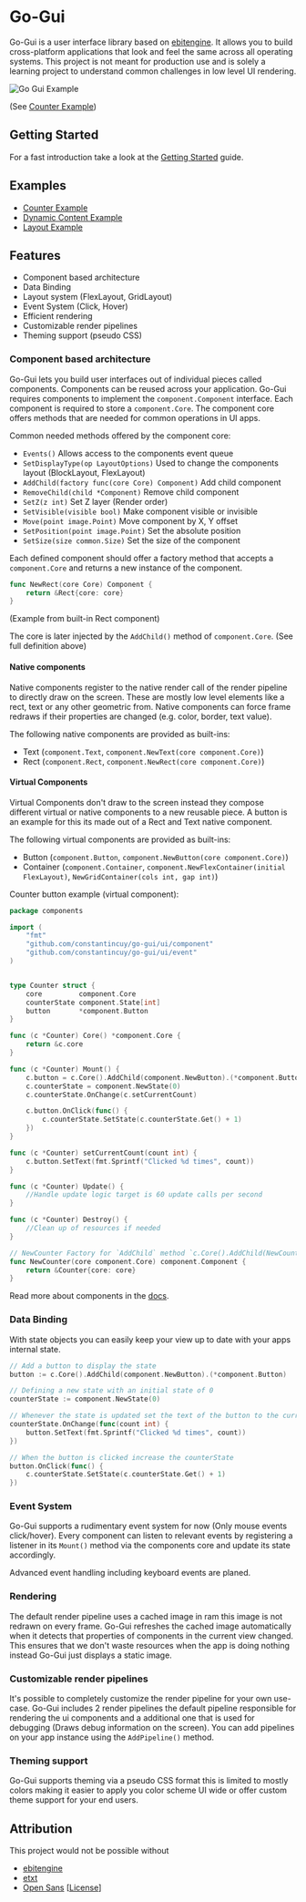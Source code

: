 # Go-Gui

Go-Gui is a user interface library based on [ebitengine](https://ebitengine.org/). It allows you to build cross-platform
applications that look and feel the same across all operating systems.
This project is not meant for production use and is solely a learning project to understand
common challenges in low level UI rendering.

![Go Gui Example](assets/go-gui-example.png)

(See [Counter Example](example/counter))


## Getting Started
For a fast introduction take a look at the [Getting Started](docs/getting-started.md) guide.

## Examples
- [Counter Example](example/counter)
- [Dynamic Content Example](example/dynamic-content)
- [Layout Example](example/layout)

## Features
- Component based architecture
- Data Binding
- Layout system (FlexLayout, GridLayout)
- Event System (Click, Hover)
- Efficient rendering
- Customizable render pipelines
- Theming support (pseudo CSS)


### Component based architecture
Go-Gui lets you build user interfaces out of individual pieces called components. 
Components can be reused across your application. Go-Gui requires components to implement the `component.Component` interface. Each component is required to store a `component.Core`.
The component core offers methods that are needed for common operations in UI apps.

Common needed methods offered by the component core:
- `Events()`  Allows access to the components event queue
- `SetDisplayType(op LayoutOptions)` Used to change the components layout (BlockLayout, FlexLayout)
- `AddChild(factory func(core Core) Component)` Add child component
- `RemoveChild(child *Component)` Remove child component
- `SetZ(z int)` Set Z layer (Render order)
- `SetVisible(visible bool)` Make component visible or invisible
- `Move(point image.Point)` Move component by X, Y offset
- `SetPosition(point image.Point)` Set the absolute position
- `SetSize(size common.Size)` Set the size of the component

Each defined component should offer a factory method that accepts a `component.Core` and returns a new instance of the component.
```go
func NewRect(core Core) Component {
	return &Rect{core: core}
}
```
(Example from built-in Rect component)

The core is later injected by the `AddChild()` method of `component.Core`. (See full definition above)

#### Native components
Native components register to the native render call of the render pipeline to 
directly draw on the screen. These are mostly low level elements like a rect, text
or any other geometric from. Native components can force frame redraws if their properties are changed (e.g. color, border, text value).

The following native components are provided as built-ins:
- Text (`component.Text`, `component.NewText(core component.Core)`)
- Rect (`component.Rect`, `component.NewRect(core component.Core)`)

#### Virtual Components
Virtual Components don't draw to the screen instead they compose different virtual or native components
to a new reusable piece. A button is an example for this its made out of a Rect and Text native component.

The following virtual components are provided as built-ins:
- Button (`component.Button`, `component.NewButton(core component.Core)`)
- Container (`component.Container`, `component.NewFlexContainer(initial FlexLayout)`, `NewGridContainer(cols int, gap int)`)

Counter button example (virtual component):
```go
package components

import (
	"fmt"
	"github.com/constantincuy/go-gui/ui/component"
	"github.com/constantincuy/go-gui/ui/event"
)


type Counter struct {
	core         component.Core
	counterState component.State[int]
	button       *component.Button
}

func (c *Counter) Core() *component.Core {
	return &c.core
}

func (c *Counter) Mount() {
	c.button = c.Core().AddChild(component.NewButton).(*component.Button)
	c.counterState = component.NewState(0)
	c.counterState.OnChange(c.setCurrentCount)

	c.button.OnClick(func() {
		c.counterState.SetState(c.counterState.Get() + 1)
	})
}

func (c *Counter) setCurrentCount(count int) {
	c.button.SetText(fmt.Sprintf("Clicked %d times", count))
}

func (c *Counter) Update() {
	//Handle update logic target is 60 update calls per second
}

func (c *Counter) Destroy() {
	//Clean up of resources if needed
}

// NewCounter Factory for `AddChild` method `c.Core().AddChild(NewCounter)`
func NewCounter(core component.Core) component.Component {
	return &Counter{core: core}
}

```

Read more about components in the [docs](docs/components.md).

### Data Binding
With state objects you can easily keep your view up to date with your apps internal state.
```go
// Add a button to display the state
button := c.Core().AddChild(component.NewButton).(*component.Button)

// Defining a new state with an initial state of 0 
counterState := component.NewState(0)

// Whenever the state is updated set the text of the button to the current count
counterState.OnChange(func(count int) {
    button.SetText(fmt.Sprintf("Clicked %d times", count))
})

// When the button is clicked increase the counterState
button.OnClick(func() {
    c.counterState.SetState(c.counterState.Get() + 1)
})
```

### Event System
Go-Gui supports a rudimentary event system for now (Only mouse events click/hover).
Every component can listen to relevant events by registering a listener in its `Mount()` method via the components 
core and update its state accordingly.

Advanced event handling including keyboard events are planed.

### Rendering
The default render pipeline uses a cached image in ram this image is not redrawn on every frame.
Go-Gui refreshes the cached image automatically when it detects that properties of components in the current
view changed. This ensures that we don't waste resources when the app is doing nothing instead Go-Gui just displays a static
image.

### Customizable render pipelines
It's possible to completely customize the render pipeline for your own use-case. Go-Gui includes 2 render pipelines
the default pipeline responsible for rendering the ui components and a additional one that is used for debugging (Draws debug information on the screen).
You can add pipelines on your app instance using the `AddPipeline()` method.

### Theming support
Go-Gui supports theming via a pseudo CSS format this is limited to mostly colors making it easier to apply
you color scheme UI wide or offer custom theme support for your end users.

## Attribution
This project would not be possible without
- [ebitengine](https://ebitengine.org/)
- [etxt](https://github.com/tinne26/etxt)
- [Open Sans](https://fonts.google.com/specimen/Open+Sans) [[License](ui/font/default/OFL.txt)]